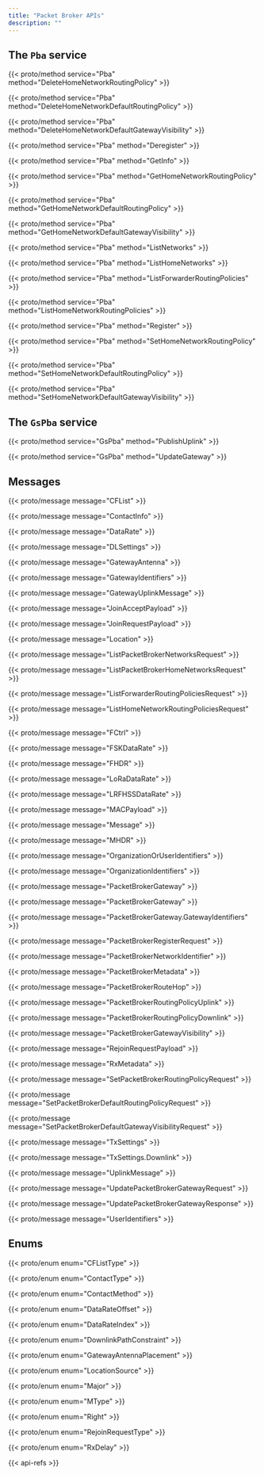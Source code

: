 ```yaml
---
title: "Packet Broker APIs"
description: ""
---
```


## The `Pba` service

{{< proto/method service="Pba" method="DeleteHomeNetworkRoutingPolicy" >}}

{{< proto/method service="Pba" method="DeleteHomeNetworkDefaultRoutingPolicy" >}}

{{< proto/method service="Pba" method="DeleteHomeNetworkDefaultGatewayVisibility" >}}

{{< proto/method service="Pba" method="Deregister" >}}

{{< proto/method service="Pba" method="GetInfo" >}}

{{< proto/method service="Pba" method="GetHomeNetworkRoutingPolicy" >}}

{{< proto/method service="Pba" method="GetHomeNetworkDefaultRoutingPolicy" >}}

{{< proto/method service="Pba" method="GetHomeNetworkDefaultGatewayVisibility" >}}

{{< proto/method service="Pba" method="ListNetworks" >}}

{{< proto/method service="Pba" method="ListHomeNetworks" >}}

{{< proto/method service="Pba" method="ListForwarderRoutingPolicies" >}}

{{< proto/method service="Pba" method="ListHomeNetworkRoutingPolicies" >}}

{{< proto/method service="Pba" method="Register" >}}

{{< proto/method service="Pba" method="SetHomeNetworkRoutingPolicy" >}}

{{< proto/method service="Pba" method="SetHomeNetworkDefaultRoutingPolicy" >}}

{{< proto/method service="Pba" method="SetHomeNetworkDefaultGatewayVisibility" >}}

## The `GsPba` service

{{< proto/method service="GsPba" method="PublishUplink" >}}

{{< proto/method service="GsPba" method="UpdateGateway" >}}

## Messages

{{< proto/message message="CFList" >}}

{{< proto/message message="ContactInfo" >}}

{{< proto/message message="DataRate" >}}

{{< proto/message message="DLSettings" >}}

{{< proto/message message="GatewayAntenna" >}}

{{< proto/message message="GatewayIdentifiers" >}}

{{< proto/message message="GatewayUplinkMessage" >}}

{{< proto/message message="JoinAcceptPayload" >}}

{{< proto/message message="JoinRequestPayload" >}}

{{< proto/message message="Location" >}}

{{< proto/message message="ListPacketBrokerNetworksRequest" >}}

{{< proto/message message="ListPacketBrokerHomeNetworksRequest" >}}

{{< proto/message message="ListForwarderRoutingPoliciesRequest" >}}

{{< proto/message message="ListHomeNetworkRoutingPoliciesRequest" >}}

{{< proto/message message="FCtrl" >}}

{{< proto/message message="FSKDataRate" >}}

{{< proto/message message="FHDR" >}}

{{< proto/message message="LoRaDataRate" >}}

{{< proto/message message="LRFHSSDataRate" >}}

{{< proto/message message="MACPayload" >}}

{{< proto/message message="Message" >}}

{{< proto/message message="MHDR" >}}

{{< proto/message message="OrganizationOrUserIdentifiers" >}}

{{< proto/message message="OrganizationIdentifiers" >}}

{{< proto/message message="PacketBrokerGateway" >}}

{{< proto/message message="PacketBrokerGateway" >}}

{{< proto/message message="PacketBrokerGateway.GatewayIdentifiers" >}}

{{< proto/message message="PacketBrokerRegisterRequest" >}}

{{< proto/message message="PacketBrokerNetworkIdentifier" >}}

{{< proto/message message="PacketBrokerMetadata" >}}

{{< proto/message message="PacketBrokerRouteHop" >}}

{{< proto/message message="PacketBrokerRoutingPolicyUplink" >}}

{{< proto/message message="PacketBrokerRoutingPolicyDownlink" >}}

{{< proto/message message="PacketBrokerGatewayVisibility" >}}

{{< proto/message message="RejoinRequestPayload" >}}

{{< proto/message message="RxMetadata" >}}

{{< proto/message message="SetPacketBrokerRoutingPolicyRequest" >}}

{{< proto/message message="SetPacketBrokerDefaultRoutingPolicyRequest" >}}

{{< proto/message message="SetPacketBrokerDefaultGatewayVisibilityRequest" >}}

{{< proto/message message="TxSettings" >}}

{{< proto/message message="TxSettings.Downlink" >}}

{{< proto/message message="UplinkMessage" >}}

{{< proto/message message="UpdatePacketBrokerGatewayRequest" >}}

{{< proto/message message="UpdatePacketBrokerGatewayResponse" >}}

{{< proto/message message="UserIdentifiers" >}}

## Enums 

{{< proto/enum enum="CFListType" >}}

{{< proto/enum enum="ContactType" >}}

{{< proto/enum enum="ContactMethod" >}}

{{< proto/enum enum="DataRateOffset" >}}

{{< proto/enum enum="DataRateIndex" >}}

{{< proto/enum enum="DownlinkPathConstraint" >}}

{{< proto/enum enum="GatewayAntennaPlacement" >}}

{{< proto/enum enum="LocationSource" >}}

{{< proto/enum enum="Major" >}}

{{< proto/enum enum="MType" >}}

{{< proto/enum enum="Right" >}}

{{< proto/enum enum="RejoinRequestType" >}}

{{< proto/enum enum="RxDelay" >}}

{{< api-refs >}}
